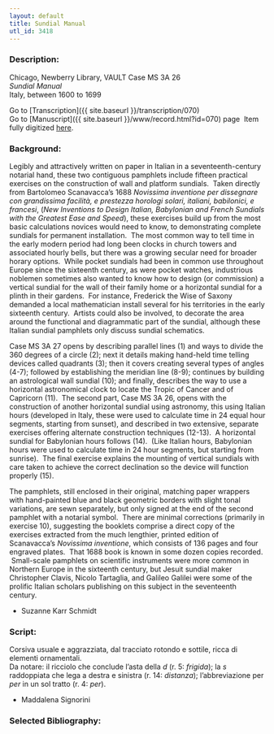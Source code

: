 ```yaml
---
layout: default
title: Sundial Manual
utl_id: 3418
---
```


###  Description:

Chicago, Newberry Library, VAULT Case MS 3A 26<br>
_Sundial Manual_<br>
Italy, between 1600 to 1699

Go to [Transcription]({{ site.baseurl }}/transcription/070)<br>
Go to [Manuscript]({{ site.baseurl }}/www/record.html?id=070) page 
Item fully digitized [here](https://collections.newberry.org/asset-management/2KXJ8Z9UZCRQ).

###  Background:

Legibly and attractively written on paper in Italian in a seventeenth-century notarial hand, these two contiguous pamphlets include fifteen practical exercises on the construction of wall and platform sundials.  Taken directly from Bartolomeo Scanavacca’s 1688 _Novissima inventione per dissegnare con grandissima facilità, e prestezza horologi solari, italiani, babilonici, e francesi_, (_New Inventions to Design Italian, Babylonian and French Sundials with the Greatest Ease and Speed_), these exercises build up from the most basic calculations novices would need to know, to demonstrating complete sundials for permanent installation.  The most common way to tell time in the early modern period had long been clocks in church towers and associated hourly bells, but there was a growing secular need for broader horary options.  While pocket sundials had been in common use throughout Europe since the sixteenth century, as were pocket watches, industrious noblemen sometimes also wanted to know how to design (or commission) a vertical sundial for the wall of their family home or a horizontal sundial for a plinth in their gardens.  For instance, Frederick the Wise of Saxony demanded a local mathematician install several for his territories in the early sixteenth century.  Artists could also be involved, to decorate the area around the functional and diagrammatic part of the sundial, although these Italian sundial pamphlets only discuss sundial schematics.

Case MS 3A 27 opens by describing parallel lines (1) and ways to divide the 360 degrees of a circle (2); next it details making hand-held time telling devices called quadrants (3); then it covers creating several types of angles (4-7); followed by establishing the meridian line (8-9); continues by building an astrological wall sundial (10); and finally, describes the way to use a horizontal astronomical clock to locate the Tropic of Cancer and of Capricorn (11).  The second part, Case MS 3A 26, opens with the construction of another horizontal sundial using astronomy, this using Italian hours (developed in Italy, these were used to calculate time in 24 equal hour segments, starting from sunset), and described in two extensive, separate exercises offering alternate construction techniques (12-13).  A horizontal sundial for Babylonian hours follows (14).  (Like Italian hours, Babylonian hours were used to calculate time in 24 hour segments, but starting from sunrise).  The final exercise explains the mounting of vertical sundials with care taken to achieve the correct declination so the device will function properly (15).

The pamphlets, still enclosed in their original, matching paper wrappers with hand-painted blue and black geometric borders with slight tonal variations, are sewn separately, but only signed at the end of the second pamphlet with a notarial symbol.  There are minimal corrections (primarily in exercise 10), suggesting the booklets comprise a direct copy of the exercises extracted from the much lengthier, printed edition of Scanavacca’s _Novissima inventione_, which consists of 136 pages and four engraved plates.  That 1688 book is known in some dozen copies recorded.  Small-scale pamphlets on scientific instruments were more common in Northern Europe in the sixteenth century, but Jesuit sundial maker Christopher Clavis, Nicolo Tartaglia, and Galileo Galilei were some of the prolific Italian scholars publishing on this subject in the seventeenth century.
- Suzanne Karr Schmidt

###  Script:

Corsiva usuale e aggrazziata, dal tracciato rotondo e sottile, ricca di elementi ornamentali.<br>
Da notare: il ricciolo che conclude l’asta della _d_ (r. 5: _frigida_); la _s_ raddoppiata che lega a destra e sinistra (r. 14: _distanza_); l’abbreviazione per _per_ in un sol tratto (r. 4: _per_).<br>
- Maddalena Signorini

###  Selected Bibliography:



